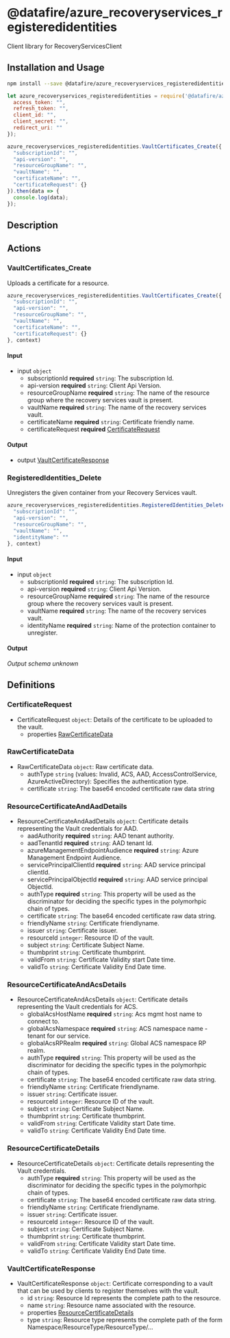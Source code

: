 # @datafire/azure_recoveryservices_registeredidentities

Client library for RecoveryServicesClient

## Installation and Usage
```bash
npm install --save @datafire/azure_recoveryservices_registeredidentities
```
```js
let azure_recoveryservices_registeredidentities = require('@datafire/azure_recoveryservices_registeredidentities').create({
  access_token: "",
  refresh_token: "",
  client_id: "",
  client_secret: "",
  redirect_uri: ""
});

azure_recoveryservices_registeredidentities.VaultCertificates_Create({
  "subscriptionId": "",
  "api-version": "",
  "resourceGroupName": "",
  "vaultName": "",
  "certificateName": "",
  "certificateRequest": {}
}).then(data => {
  console.log(data);
});
```

## Description



## Actions

### VaultCertificates_Create
Uploads a certificate for a resource.


```js
azure_recoveryservices_registeredidentities.VaultCertificates_Create({
  "subscriptionId": "",
  "api-version": "",
  "resourceGroupName": "",
  "vaultName": "",
  "certificateName": "",
  "certificateRequest": {}
}, context)
```

#### Input
* input `object`
  * subscriptionId **required** `string`: The subscription Id.
  * api-version **required** `string`: Client Api Version.
  * resourceGroupName **required** `string`: The name of the resource group where the recovery services vault is present.
  * vaultName **required** `string`: The name of the recovery services vault.
  * certificateName **required** `string`: Certificate friendly name.
  * certificateRequest **required** [CertificateRequest](#certificaterequest)

#### Output
* output [VaultCertificateResponse](#vaultcertificateresponse)

### RegisteredIdentities_Delete
Unregisters the given container from your Recovery Services vault.


```js
azure_recoveryservices_registeredidentities.RegisteredIdentities_Delete({
  "subscriptionId": "",
  "api-version": "",
  "resourceGroupName": "",
  "vaultName": "",
  "identityName": ""
}, context)
```

#### Input
* input `object`
  * subscriptionId **required** `string`: The subscription Id.
  * api-version **required** `string`: Client Api Version.
  * resourceGroupName **required** `string`: The name of the resource group where the recovery services vault is present.
  * vaultName **required** `string`: The name of the recovery services vault.
  * identityName **required** `string`: Name of the protection container to unregister.

#### Output
*Output schema unknown*



## Definitions

### CertificateRequest
* CertificateRequest `object`: Details of the certificate to be uploaded to the vault.
  * properties [RawCertificateData](#rawcertificatedata)

### RawCertificateData
* RawCertificateData `object`: Raw certificate data.
  * authType `string` (values: Invalid, ACS, AAD, AccessControlService, AzureActiveDirectory): Specifies the authentication type.
  * certificate `string`: The base64 encoded certificate raw data string

### ResourceCertificateAndAadDetails
* ResourceCertificateAndAadDetails `object`: Certificate details representing the Vault credentials for AAD.
  * aadAuthority **required** `string`: AAD tenant authority.
  * aadTenantId **required** `string`: AAD tenant Id.
  * azureManagementEndpointAudience **required** `string`: Azure Management Endpoint Audience.
  * servicePrincipalClientId **required** `string`: AAD service principal clientId.
  * servicePrincipalObjectId **required** `string`: AAD service principal ObjectId.
  * authType **required** `string`: This property will be used as the discriminator for deciding the specific types in the polymorhpic chain of types.
  * certificate `string`: The base64 encoded certificate raw data string.
  * friendlyName `string`: Certificate friendlyname.
  * issuer `string`: Certificate issuer.
  * resourceId `integer`: Resource ID of the vault.
  * subject `string`: Certificate Subject Name.
  * thumbprint `string`: Certificate thumbprint.
  * validFrom `string`: Certificate Validity start Date time.
  * validTo `string`: Certificate Validity End Date time.

### ResourceCertificateAndAcsDetails
* ResourceCertificateAndAcsDetails `object`: Certificate details representing the Vault credentials for ACS.
  * globalAcsHostName **required** `string`: Acs mgmt host name to connect to.
  * globalAcsNamespace **required** `string`: ACS namespace name - tenant for our service.
  * globalAcsRPRealm **required** `string`: Global ACS namespace RP realm.
  * authType **required** `string`: This property will be used as the discriminator for deciding the specific types in the polymorhpic chain of types.
  * certificate `string`: The base64 encoded certificate raw data string.
  * friendlyName `string`: Certificate friendlyname.
  * issuer `string`: Certificate issuer.
  * resourceId `integer`: Resource ID of the vault.
  * subject `string`: Certificate Subject Name.
  * thumbprint `string`: Certificate thumbprint.
  * validFrom `string`: Certificate Validity start Date time.
  * validTo `string`: Certificate Validity End Date time.

### ResourceCertificateDetails
* ResourceCertificateDetails `object`: Certificate details representing the Vault credentials.
  * authType **required** `string`: This property will be used as the discriminator for deciding the specific types in the polymorhpic chain of types.
  * certificate `string`: The base64 encoded certificate raw data string.
  * friendlyName `string`: Certificate friendlyname.
  * issuer `string`: Certificate issuer.
  * resourceId `integer`: Resource ID of the vault.
  * subject `string`: Certificate Subject Name.
  * thumbprint `string`: Certificate thumbprint.
  * validFrom `string`: Certificate Validity start Date time.
  * validTo `string`: Certificate Validity End Date time.

### VaultCertificateResponse
* VaultCertificateResponse `object`: Certificate corresponding to a vault that can be used by clients to register themselves with the vault.
  * id `string`: Resource Id represents the complete path to the resource.
  * name `string`: Resource name associated with the resource.
  * properties [ResourceCertificateDetails](#resourcecertificatedetails)
  * type `string`: Resource type represents the complete path of the form Namespace/ResourceType/ResourceType/...


